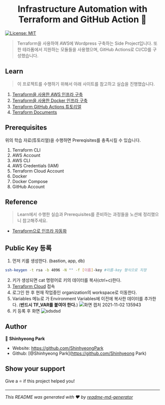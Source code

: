 <h1 align="center">Infrastructure Automation with Terraform and GitHub Action 👋</h1>
<p>
  <a href="#" target="_blank">
    <img alt="License: MIT" src="https://img.shields.io/badge/License-MIT-yellow.svg" />
  </a>
</p>

> Terraform을 사용하여 AWS에 Wordpress 구축하는 Side Project입니다. 또한 테라폼에서 지원하는 모듈들을 사용했으며, GitHub Actions로 CI/CD를 구성했습니다.

## Learn
> 이 프로젝트를 수행하기 위해서 아래 사이트를 참고하고 실습을 진행했습니다.
1. [Terraform을 사용한 AWS 인프라 구축](https://learn.hashicorp.com/collections/terraform/aws-get-started)
2. [Terraform을 사용한 Docker 인프라 구축](https://learn.hashicorp.com/collections/terraform/docker-get-started)
3. [Terraform GitHub Actions 튜토리얼](https://learn.hashicorp.com/tutorials/terraform/github-actions)
4. [Terraform Documents](https://www.terraform.io/docs/index.html)

## Prerequisites
위의 학습 자료(튜토리얼)을 수행하면 Prereqisites를 충족시킬 수 있습니다.
1. Terraform CLI
2. AWS Account
3. AWS CLI
4. AWS Credentials (IAM)
5. Terraform Cloud Account
6. Docker
7. Docker Compose
8. GitHub Account

## Reference
> Learn에서 수행한 실습과 Prerequisites를 준비하는 과정들을 노션에 정리했으니 참고해주세요.

- [Terraform으로 인프라 자동화](https://www.notion.so/Terraform-69f91597baa042f1a90a45e0b8dcf899)
## Public Key 등록
1. 먼저 키를 생성한다. (bastion, app, db)
```bash
ssh-keygen -t rsa -b 4096 -N "" -f [이름]-key #이름-key 형식으로 지정
```
2. 키가 생성되면 cat 명령어로 키의 데이터를 복사(ctrl+c)한다.
3. [Terraform Cloud](https://www.terraform.io/cloud) 접속
4. 로그인 한 후 현재 작업중인 organization의 workspace로 이동한다.
5. Variables 메뉴로 가 Environment Variables에 이전에 복사한 데이터를 추가한다.
(**반드시 TF_VAR를 붙여야 한다.**)
![화면 캡처 2021-11-02 135943](https://user-images.githubusercontent.com/57867611/139789229-72071ed1-f44f-49a4-88a5-9fffb591bc15.png)
6. 키 등록 후 화면
![sdsdsd](https://user-images.githubusercontent.com/57867611/139789401-3ac10487-c07b-44d2-a92e-54224d1d9bc7.png)

## Author

👤 **Shinhyeong Park**

* Website: https://github.com/ShinhyeongPark
* Github: [@Shinhyeong Park](https://github.com/Shinhyeong Park)

## Show your support

Give a ⭐️ if this project helped you!

***
_This README was generated with ❤️ by [readme-md-generator](https://github.com/kefranabg/readme-md-generator)_